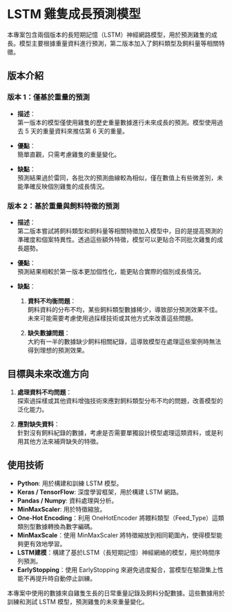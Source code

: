 
# LSTM 雞隻成長預測模型

本專案包含兩個版本的長短期記憶（LSTM）神經網路模型，用於預測雞隻的成長。模型主要根據重量資料進行預測，第二版本加入了飼料類型及飼料量等相關特徵。

## 版本介紹

### 版本 1：僅基於重量的預測

- **描述**：  
  第一版本的模型僅使用雞隻的歷史重量數據進行未來成長的預測。模型使用過去 5 天的重量資料來推估第 6 天的重量。
  
- **優點**：  
  簡單直觀，只需考慮雞隻的重量變化。

- **缺點**：  
  預測結果過於雷同，各批次的預測曲線較為相似，僅在數值上有些微差別，未能準確反映個別雞隻的成長情況。

### 版本 2：基於重量與飼料特徵的預測

- **描述**：  
  第二版本嘗試將飼料類型和飼料量等相關特徵加入模型中，目的是提高預測的準確度和個案特異性。透過這些額外特徵，模型可以更貼合不同批次雞隻的成長趨勢。
  
- **優點**：  
  預測結果相較於第一版本更加個性化，能更貼合實際的個別成長情況。

- **缺點**：  
  1. **資料不均衡問題**：  
     飼料資料的分布不均，某些飼料類型數據稀少，導致部分預測效果不佳。未來可能需要考慮使用過採樣技術或其他方式來改善這些問題。
  
  2. **缺失數據問題**：  
     大約有一半的數據缺少飼料相關紀錄，這導致模型在處理這些案例時無法得到理想的預測效果。

## 目標與未來改進方向

1. **處理資料不均問題**：  
   探索過採樣或其他資料增強技術來應對飼料類型分布不均的問題，改善模型的泛化能力。

2. **應對缺失資料**：  
   針對沒有飼料紀錄的數據，考慮是否需要單獨設計模型處理這類資料，或是利用其他方法來補齊缺失的特徵。

## 使用技術

- **Python**: 用於構建和訓練 LSTM 模型。
- **Keras / TensorFlow**: 深度學習框架，用於構建 LSTM 網路。
- **Pandas / Numpy**: 資料處理與分析。
- **MinMaxScaler**: 用於特徵縮放。
- **One-Hot Encoding**：利用 OneHotEncoder 將餵料類型（Feed_Type）這類類別型數據轉換為數字編碼。
- **MinMaxScale**：使用 MinMaxScaler 將特徵縮放到相同範圍內，使得模型能夠更有效地學習。
- **LSTM建模**：構建了基於LSTM（長短期記憶）神經網絡的模型，用於時間序列預測。
- **EarlyStopping**：使用 EarlyStopping 來避免過度擬合，當模型在驗證集上性能不再提升時自動停止訓練。

本專案中使用的數據來自雞隻生長的日常重量記錄及飼料分配數據。這些數據用於訓練和測試 LSTM 模型，預測雞隻的未來重量變化。
 
